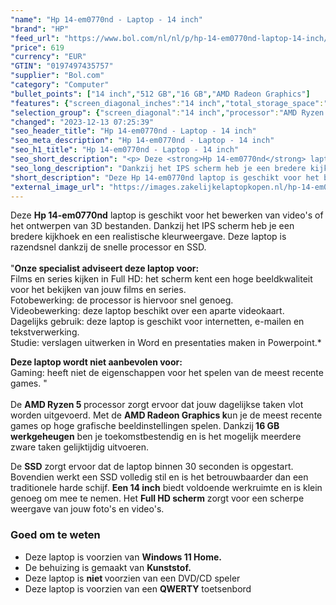 ```yaml
---
"name": "Hp 14-em0770nd - Laptop - 14 inch"
"brand": "HP"
"feed_url": "https://www.bol.com/nl/nl/p/hp-14-em0770nd-laptop-14-inch/9300000148505334"
"price": 619
"currency": "EUR"
"GTIN": "0197497435757"
"supplier": "Bol.com"
"category": "Computer"
"bullet_points": ["14 inch","512 GB","16 GB","AMD Radeon Graphics"]
"features": {"screen_diagonal_inches":"14 inch","total_storage_space":"512 GB","memory_size":"16 GB","graphics_card":"AMD Radeon Graphics"}
"selection_group": {"screen_diagonal":"14 inch","processor":"AMD Ryzen 5","changed_price_past_3_days":false,"product_family":"HP 14"}
"changed": "2023-12-13 07:25:39"
"seo_header_title": "Hp 14-em0770nd - Laptop - 14 inch"
"seo_meta_description": "Hp 14-em0770nd - Laptop - 14 inch"
"seo_h1_title": "Hp 14-em0770nd - Laptop - 14 inch"
"seo_short_description": "<p> Deze <strong>Hp 14-em0770nd</strong> laptop is geschikt voor het bewerken van video's of het ontwerpen van 3D bestanden."
"seo_long_description": "Dankzij het IPS scherm heb je een bredere kijkhoek en een realistische kleurweergave. Deze laptop is razendsnel dankzij de snelle processor en SSD. <br /> <br />\"<strong>Onze specialist adviseert deze laptop voor:</strong><br /> Films en series kijken in Full HD: het scherm kent een hoge beeldkwaliteit voor het bekijken van jouw films en series. <br /> Fotobewerking: de processor is hiervoor snel genoeg. <br /> Videobewerking: deze laptop beschikt over een aparte videokaart. <br /> Dagelijks gebruik: deze laptop is geschikt voor internetten, e-mailen en tekstverwerking. <br /> Studie: verslagen uitwerken in Word en presentaties maken in Powerpoint. * </p> <p> <strong>Deze laptop wordt niet aanbevolen voor:</strong><br /> Gaming: heeft niet de eigenschappen voor het spelen van de meest recente games. \" <br /> <br />De <strong>AMD Ryzen 5 </strong>processor zorgt ervoor dat jouw dagelijkse taken vlot worden uitgevoerd. Met de <strong>AMD Radeon Graphics k</strong>un je de meest recente games op hoge grafische beeldinstellingen spelen. Dankzij<strong> 16 GB werkgeheugen</strong> ben je toekomstbestendig en is het mogelijk meerdere zware taken gelijktijdig uitvoeren. </p> <p> De <strong>SSD</strong> zorgt ervoor dat de laptop binnen 30 seconden is opgestart. Bovendien werkt een SSD volledig stil en is het betrouwbaarder dan een traditionele harde schijf. <strong>Een 14 inch</strong> biedt voldoende werkruimte en is klein genoeg om mee te nemen. Het <strong>Full HD scherm</strong> zorgt voor een scherpe weergave van jouw foto's en video's. <br /> </p> <h3> Goed om te weten</h3> <p> </p> <ul> <li>Deze laptop is voorzien van <strong>Windows 11 Home. </strong></li> <li>De behuizing is gemaakt van <strong>Kunststof. </strong></li> <li>Deze laptop is <strong>niet </strong>voorzien van een DVD/CD speler</li> <li>Deze laptop is voorzien van een <strong>QWERTY</strong> toetsenbord </li> </ul>"
"short_description": "Deze Hp 14-em0770nd laptop is geschikt voor het bewerken van video's of het ontwerpen van 3D bestanden. Dankzij het IPS scherm heb je een bredere kijkhoek en een realistische kleurweergave. Deze laptop is razendsnel dankzij de snelle processor en SSD. \"Onze specialist adviseert deze laptop voor: Films en series kijken in Full HD: het scherm kent een hoge beeldkwaliteit voor het bekijken van jouw films en series. Fotobewerking: de processor is hiervoor snel genoeg. Videobewerking: deze laptop beschikt over een aparte videokaart. Dagelijks gebruik: deze laptop is geschikt voor internetten, e-mailen en tekstverwerking. Studie: verslagen uitwerken in Word en presentaties maken in Powerpoint.* Deze laptop wordt niet aanbevolen voor: Gaming: heeft niet de eigenschappen voor het spelen van de meest recente games. \" De AMD Ryzen 5 processor zorgt ervoor dat jouw dagelijkse taken vlot worden uitgevoerd. Met de AMD Radeon Graphics kun je de meest recente games op hoge grafische beeldinstellingen spelen. Dankzij 16 GB werkgeheugen ben je toekomstbestendig en is het mogelijk meerdere zware taken gelijktijdig uitvoeren. De SSD zorgt ervoor dat de laptop binnen 30 seconden is opgestart. Bovendien werkt een SSD volledig stil en is het betrouwbaarder dan een traditionele harde schijf. Een 14 inch biedt voldoende werkruimte en is klein genoeg om mee te nemen. Het Full HD scherm zorgt voor een scherpe weergave van jouw foto's en video's. Goed om te weten Deze laptop is voorzien van Windows 11 Home. De behuizing is gemaakt van Kunststof. Deze laptop is niet voorzien van een DVD/CD speler Deze laptop is voorzien van een QWERTY toetsenbord"
"external_image_url": "https://images.zakelijkelaptopkopen.nl/hp-14-em0770nd-laptop-14-inch.webp"
---
```


<p> Deze <strong>Hp 14-em0770nd</strong> laptop is geschikt voor het bewerken van video's of het ontwerpen van 3D bestanden. Dankzij het IPS scherm heb je een bredere kijkhoek en een realistische kleurweergave. Deze laptop is razendsnel dankzij de snelle processor en SSD. <br /> <br />"<strong>Onze specialist adviseert deze laptop voor:</strong><br /> Films en series kijken in Full HD: het scherm kent een hoge beeldkwaliteit voor het bekijken van jouw films en series.<br /> Fotobewerking: de processor is hiervoor snel genoeg. <br /> Videobewerking: deze laptop beschikt over een aparte videokaart. <br /> Dagelijks gebruik: deze laptop is geschikt voor internetten, e-mailen en tekstverwerking. <br /> Studie: verslagen uitwerken in Word en presentaties maken in Powerpoint.* </p> <p> <strong>Deze laptop wordt niet aanbevolen voor:</strong><br /> Gaming: heeft niet de eigenschappen voor het spelen van de meest recente games. " <br /> <br />De <strong>AMD Ryzen 5 </strong>processor zorgt ervoor dat jouw dagelijkse taken vlot worden uitgevoerd. Met de <strong>AMD Radeon Graphics k</strong>un je de meest recente games op hoge grafische beeldinstellingen spelen. Dankzij<strong> 16 GB werkgeheugen</strong> ben je toekomstbestendig en is het mogelijk meerdere zware taken gelijktijdig uitvoeren. </p> <p> De <strong>SSD</strong> zorgt ervoor dat de laptop binnen 30 seconden is opgestart. Bovendien werkt een SSD volledig stil en is het betrouwbaarder dan een traditionele harde schijf. <strong>Een 14 inch</strong> biedt voldoende werkruimte en is klein genoeg om mee te nemen. Het <strong>Full HD scherm</strong> zorgt voor een scherpe weergave van jouw foto's en video's. <br /> </p> <h3> Goed om te weten</h3> <p>  </p> <ul> <li>Deze laptop is voorzien van <strong>Windows 11 Home.</strong></li> <li>De behuizing is gemaakt van <strong>Kunststof.</strong></li> <li>Deze laptop is <strong>niet </strong>voorzien van een DVD/CD speler</li> <li>Deze laptop is voorzien van een <strong>QWERTY</strong> toetsenbord </li> </ul>